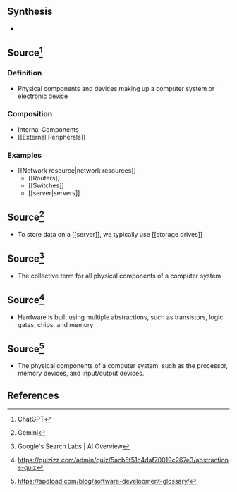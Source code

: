 ## Synthesis
- 
## Source[^1]
### Definition
- Physical components and devices making up a computer system or electronic device
### Composition
- Internal Components
- [[External Peripherals]]
### Examples
- [[Network resource|network resources]]
	- [[Routers]]
	- [[Switches]]
	- [[server|servers]]

## Source[^2]
- To store data on a [[server]], we typically use [[storage drives]]

## Source[^3]
- The collective term for all physical components of a computer system

## Source[^4]
- Hardware is built using multiple abstractions, such as transistors, logic gates, chips, and memory

## Source[^5]
- The physical components of a computer system, such as the processor, memory devices, and input/output devices.
## References

[^1]: ChatGPT
[^2]: Gemini
[^3]: Google's Search Labs | AI Overview
[^4]: https://quizizz.com/admin/quiz/5acb5f51c4daf70019c267e3/abstractions-quiz
[^5]: https://spdload.com/blog/software-development-glossary/